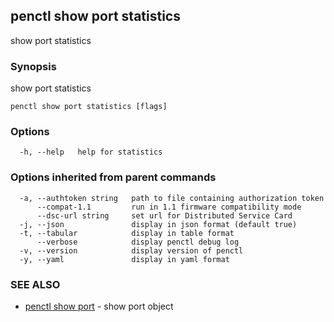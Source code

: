 ## penctl show port statistics

show port statistics

### Synopsis


show port statistics

```
penctl show port statistics [flags]
```

### Options

```
  -h, --help   help for statistics
```

### Options inherited from parent commands

```
  -a, --authtoken string   path to file containing authorization token
      --compat-1.1         run in 1.1 firmware compatibility mode
      --dsc-url string     set url for Distributed Service Card
  -j, --json               display in json format (default true)
  -t, --tabular            display in table format
      --verbose            display penctl debug log
  -v, --version            display version of penctl
  -y, --yaml               display in yaml format
```

### SEE ALSO
* [penctl show port](penctl_show_port.md)	 - show port object

